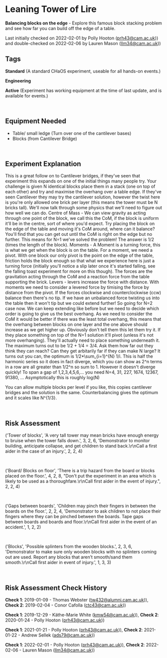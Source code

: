 # Leaning Tower of Lire

**Balancing blocks on the edge** - Explore this famous block stacking problem and see how far you can build off the edge of a table. 

Last initially checked on 2022-02-01 by Polly Hooton (prh43@cam.ac.uk)) and double-checked on 2022-02-06 by Lauren Mason (llm34@cam.ac.uk))

## Tags
<!--- Start Tags (DO NOT REMOVE THIS COMMENT) --->

**Standard** (A standard CHaOS experiment, useable for all hands-on events.)

**Engineering**

**Active** (Experiment has working equipment at the time of last update, and is available for events.)
<!--- End Tags (DO NOT REMOVE THIS COMMENT) --->

<br/>

## Equipment Needed 
- Table/ small ledge (Turn over one of the cantilever bases)
- Blocks (from Cantilever Bridge)

<br/>

## Experiment Explanation 

This is a great follow on to Cantilever bridges, if they've seen that experiment this expands on one of the initial things many people try.
Your challenge is given N identical blocks place them in a stack (one on top of each other) and try and maximise the overhang over a table edge.
If they've seen Cantilever they may try the cantilever solution, however the twist here is you're only allowed one brick per layer (this means the tower must be N bricks tall).
We'll now talk through some physics that we'll need to figure out how well we can do.
Centre of Mass - We can view gravity as acting through one point of the block, we call this the CoM, if the block is uniform it'll be in the centre, sort of where you'd expect.
Try placing the block on the edge of the table and moving it's CoM around, where can it balance? You'll find that you can get out until the CoM is right on the edge but no further. This means for N=1 we've solved the problem! The answer is 1/2 (times the length of the block).
Moments - A Moment is a turning force, this is what we get when the block is on the table. For a moment, we need a pivot. With one block our only pivot is the point on the edge of the table, friction holds the block enough so that what we experience here is just a turning force (initially you'll notice a slip later once it's started falling, see the falling toast experiment for more on this though). The forces are the gravitation acting through the CoM and a reaction force from the table supporting the brick.
Levers - levers increase the force with distance. With moments we need to consider a levered force by timising the force by distance from the pivot. If the forces clockwise and counterclockwise (ccw) balance then there's no tip. If we have an unbalanced force twisting us into the table then it won't tip but we could extend further!
So going for N=2 case now. We can keep extending like before but we need to decide which order is going to give us the best overhang. As we need to consider the CoM it would be better if there was the least total overhang, this means that the overhang between blocks on one layer and the one above should increase as we get higher up.
Obviously don't tell them this let them try it. If they place something on top of the N=1 solution it'll pivot (unless it's not more overhanging). They'll actually need to place something underneath it.
The maximum turns out to be 1/2 + 1/4 = 3/4.
Ask them how far out they think they can reach? Can they get arbitarily far if they can make N large?
It turns out you can, the optimum is 1/2*\sum\_{i=1}^{N} 1/i. This is half the harmonic series so it does in fact diverge, which you can show as 2^n terms in a row are all greater than 1/2^n so sum to 1. However it doesn't diverge quickly! To span a gap of 1,2,3,4,5,6,... you need N=4, 31, 227, 1674, 12367, 91380, ...
Asymptotically this is roughly log(N)

You can allow multiple blocks per level if you like, this copies cantilever bridges and the solution is the same. Counterbalancing gives the optimum and it scales like N^{1/3}.



<br/>

## Risk Assessment

('Tower of blocks', 'A very tall tower may mean bricks have enough energy to bruise when the tower falls down.', 3, 2, 6, 'Demonstrator to monitor building, anticipate collapse, and get children to stand back.\r\nCall a first aider in the case of an injury.', 2, 2, 4)

<br/>

('Board/ Blocks on floor', 'There is a trip hazard from the board or blocks placed on the floor.', 4, 2, 8, "Don't put the experiment in an area which is likely to be used as a thoroughfare.\r\nCall first aider in the event of injury.", 2, 2, 4)

<br/>

('Gaps between boards', 'Children may pinch their fingers in between the boards on the floor.', 2, 2, 4, 'Demonstrator to ask children to not place their fingers where they can be pinched between the boards. Tape gaps between boards and boards and floor.\r\nCall first aider in the event of an accident.', 1, 2, 2)

<br/>

('Blocks', 'Possible splinters from the wooden blocks.', 2, 3, 6, 'Demonstrator to make sure only wooden blocks with no splinters coming out are used. Report any blocks that aren’t smooth/sand them smooth.\r\nCall first aider in event of injury.', 1, 3, 3)

<br/>

## Risk Assessment Check History 

**Check 1**: 2019-01-09 - Thomas Webster (tw432@alumni.cam.ac.uk)), **Check 2**: 2019-02-04 - Conor Cafolla (ctc43@cam.ac.uk))

**Check 1**: 2019-12-29 - Käthe-Marie White (kmw54@cam.ac.uk)), **Check 2**: 2020-01-24 - Polly Hooton (prh43@cam.ac.uk))

**Check 1**: 2021-01-21 - Polly Hooton (prh43@cam.ac.uk)), **Check 2**: 2021-01-22 - Andrew Sellek (ads79@cam.ac.uk))

**Check 1**: 2022-02-01 - Polly Hooton (prh43@cam.ac.uk)), **Check 2**: 2022-02-06 - Lauren Mason (llm34@cam.ac.uk))